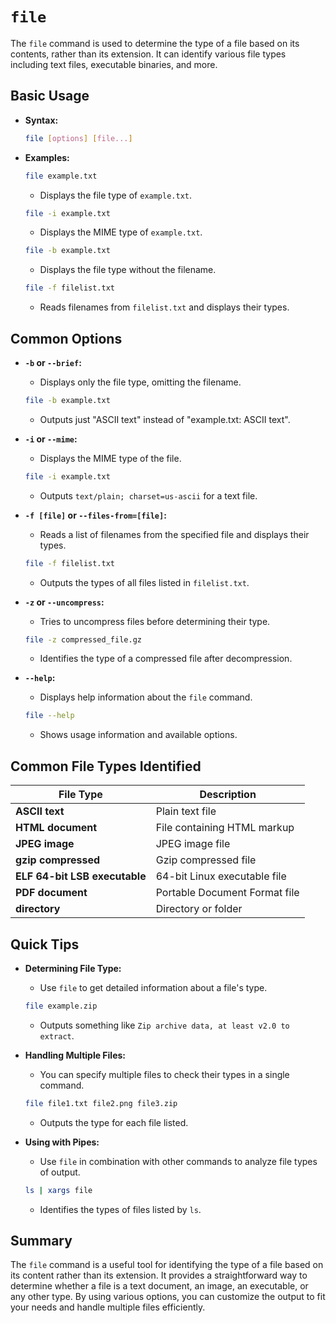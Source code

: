 # `file`

The `file` command is used to determine the type of a file based on its contents, rather than its extension. It can identify various file types including text files, executable binaries, and more.

## Basic Usage

- **Syntax:**

  ```sh
  file [options] [file...]
  ```

- **Examples:**

  ```sh
  file example.txt
  ```

  - Displays the file type of `example.txt`.

  ```sh
  file -i example.txt
  ```

  - Displays the MIME type of `example.txt`.

  ```sh
  file -b example.txt
  ```

  - Displays the file type without the filename.

  ```sh
  file -f filelist.txt
  ```

  - Reads filenames from `filelist.txt` and displays their types.

## Common Options

- **`-b` or `--brief`:**
  - Displays only the file type, omitting the filename.

  ```sh
  file -b example.txt
  ```

  - Outputs just "ASCII text" instead of "example.txt: ASCII text".

- **`-i` or `--mime`:**
  - Displays the MIME type of the file.

  ```sh
  file -i example.txt
  ```

  - Outputs `text/plain; charset=us-ascii` for a text file.

- **`-f [file]` or `--files-from=[file]`:**
  - Reads a list of filenames from the specified file and displays their types.

  ```sh
  file -f filelist.txt
  ```

  - Outputs the types of all files listed in `filelist.txt`.

- **`-z` or `--uncompress`:**
  - Tries to uncompress files before determining their type.

  ```sh
  file -z compressed_file.gz
  ```

  - Identifies the type of a compressed file after decompression.

- **`--help`:**
  - Displays help information about the `file` command.

  ```sh
  file --help
  ```

  - Shows usage information and available options.

## Common File Types Identified

| File Type           | Description                      |
|---------------------|----------------------------------|
| **ASCII text**      | Plain text file                   |
| **HTML document**   | File containing HTML markup       |
| **JPEG image**      | JPEG image file                   |
| **gzip compressed** | Gzip compressed file              |
| **ELF 64-bit LSB executable** | 64-bit Linux executable file    |
| **PDF document**    | Portable Document Format file     |
| **directory**       | Directory or folder               |

## Quick Tips

- **Determining File Type:**
  - Use `file` to get detailed information about a file's type.

  ```sh
  file example.zip
  ```

  - Outputs something like `Zip archive data, at least v2.0 to extract`.

- **Handling Multiple Files:**
  - You can specify multiple files to check their types in a single command.

  ```sh
  file file1.txt file2.png file3.zip
  ```

  - Outputs the type for each file listed.

- **Using with Pipes:**
  - Use `file` in combination with other commands to analyze file types of output.

  ```sh
  ls | xargs file
  ```

  - Identifies the types of files listed by `ls`.

## Summary

The `file` command is a useful tool for identifying the type of a file based on its content rather than its extension. It provides a straightforward way to determine whether a file is a text document, an image, an executable, or any other type. By using various options, you can customize the output to fit your needs and handle multiple files efficiently.